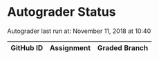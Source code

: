 # Autograder Status
Autograder last run at: November 11, 2018 at 10:40

| GitHub ID | Assignment | Graded Branch |
|-----------|------------|---------------|
